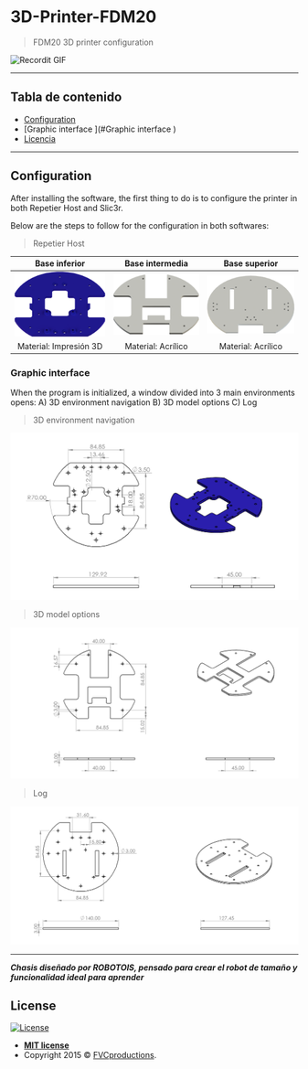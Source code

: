 ﻿# 3D-Printer-FDM20 

> FDM20 3D printer configuration

![Recordit GIF](https://github.com/Robotois/robotois-robert/blob/master/specs/images/renders/assembly.gif)

---

## Tabla de contenido

- [Configuration](#Configuration)
- [Graphic interface ](#Graphic interface )
- [Licencia](#License )


---

## Configuration 

After installing the software, the first thing to do is to configure the
printer in both Repetier Host and Slic3r.

Below are the steps to follow for the configuration in both softwares:

> Repetier Host

| Base inferior | Base intermedia  |  Base superior   |
| :---: |:---:| :---:|
| [![ROBOTOIS](https://github.com/Robotois/robotois-robert/blob/master/specs/images/renders/base.png)](http://robotois.com/)    | [![ROBOTOIS](https://github.com/Robotois/robotois-robert/blob/master/specs/images/renders/base1.png)](http://robotois.com/) | [![FVCproductions](https://github.com/Robotois/robotois-robert/blob/master/specs/images/renders/base2.png)](http://robotois.com/)  |
| Material: Impresión 3D  | Material: Acrílico   | Material: Acrílico  |


### Graphic interface

When the program is initialized, a window divided into 3 main environments opens:
A) 3D environment navigation
B) 3D model options
C) Log

> 3D environment navigation

[![Assembly](https://github.com/Robotois/robotois-robert/blob/master/specs/images/measures/base.PNG)]()

> 3D model options

[![Assembly](https://github.com/Robotois/robotois-robert/blob/master/specs/images/measures/media.PNG)]()

>  Log

[![Assembly](https://github.com/Robotois/robotois-robert/blob/master/specs/images/measures/superior.PNG)]()

---

***Chasis diseñado por ROBOTOIS, pensado para crear el robot de tamaño y funcionalidad ideal para aprender***


## License  

[![License](http://img.shields.io/:license-mit-blue.svg?style=flat-square)](http://badges.mit-license.org)

- **[MIT license](http://opensource.org/licenses/mit-license.php)**
- Copyright 2015 © <a href="http://fvcproductions.com" target="_blank">FVCproductions</a>.
